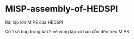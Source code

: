 # MISP-assembly-of-HEDSPI
Bài tập lớn MIPS của HEDSPI

Có 1 số bug trong bài 2 về vòng lặp vô hạn dẫn đến treo MIPS


